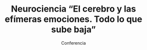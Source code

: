 ---
layout: post
title: "Neurociencia “El cerebro y las efímeras emociones. Todo lo que sube baja”"
subtitle: "Conferencia"
background: "/img/posts/bg-ricote.jpg"
eventdate: 2019-03-09 20:00:00 +0100
placeName: "Salón de Actos del Ayuntamiento"
placeMapsUrl: https://www.google.es/maps/place/Ayuntamiento+de+Ricote/@38.1544565,-1.3705884,17z/data=!4m5!3m4!1s0xd64701c946448d5:0x104cd5a4cf39c4e2!8m2!3d38.1538208!4d-1.364711
category: "local"
tags: "ricote"
speakers:
    - name: Domingo Giménez Beltrán
    - name: Emilio Fernández Ballester
---